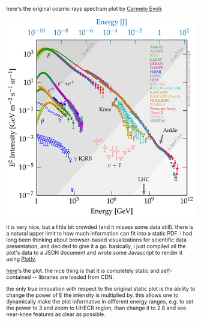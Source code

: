 
here's the original cosmic rays spectrum plot by [Carmelo Evoli](https://carmeloevoli.github.io/):

![original CR plot by Carmelo Evoli](https://raw.githubusercontent.com/carmeloevoli/The_CR_Spectrum/master/plots/The_CR_Spectrum_2023.png)

it is very nice, but a little bit crowded (and it misses some data still). there is
a natural upper limit to how much information can fit into a static PDF. i had long been
thinking about browser-based visualizations for scientific data presentation, and decided
to give it a go. basically, i just compiled all the plot's data to a JSON document and wrote some
Javascript to render it using [Plotly](https://plotly.com/javascript/).

[here](/cosmic-rays-spectrum)'s the plot. the nice thing is that it is completely static and
self-contained -- libraries are loaded from CDN.

the only true innovation with respect to the original static plot is the ability to
change the power of E the intensity is multiplied by. this allows one to dynamically make the plot
informative in different energy ranges, e.g. to set the power to 3 and zoom to UHECR region, than
change it to 2.8 and see near-knee features as clear as possible.
